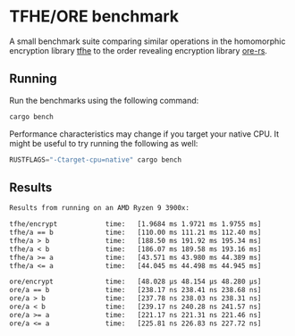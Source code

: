 # TFHE/ORE benchmark

A small benchmark suite comparing similar operations in the homomorphic encryption library [tfhe](https://crates.io/crates/tfhe) to the order revealing encryption library [ore-rs](https://crates.io/crates/ore-rs).

## Running

Run the benchmarks using the following command:

```rs
cargo bench
```

Performance characteristics may change if you target your native CPU.
It might be useful to try running the following as well:

```rs
RUSTFLAGS="-Ctarget-cpu=native" cargo bench
```

## Results

```txt
Results from running on an AMD Ryzen 9 3900x:

tfhe/encrypt            time:   [1.9684 ms 1.9721 ms 1.9755 ms]
tfhe/a == b             time:   [110.00 ms 111.21 ms 112.40 ms]
tfhe/a > b              time:   [188.50 ms 191.92 ms 195.34 ms]
tfhe/a < b              time:   [186.07 ms 189.58 ms 193.16 ms]
tfhe/a >= a             time:   [43.571 ms 43.980 ms 44.389 ms]
tfhe/a <= a             time:   [44.045 ms 44.498 ms 44.945 ms]

ore/encrypt             time:   [48.028 µs 48.154 µs 48.280 µs]
ore/a == b              time:   [238.17 ns 238.41 ns 238.68 ns]
ore/a > b               time:   [237.78 ns 238.03 ns 238.31 ns]
ore/a < b               time:   [239.17 ns 240.28 ns 241.57 ns]
ore/a >= a              time:   [221.17 ns 221.31 ns 221.46 ns]
ore/a <= a              time:   [225.81 ns 226.83 ns 227.72 ns]
```
